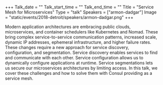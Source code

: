 +++
Talk_date = ""
Talk_start_time = ""
Talk_end_time = ""
Title = "Service Mesh for Microservices"
Type = "talk"
Speakers = ["armon-dadgar"]
Image = "static/events/2018-detroit/speakers/armon-dadgar.png"
+++

Modern application architectures are embracing public clouds, microservices, and container schedulers like Kubernetes and Nomad. These bring complex service-to-service communication patterns, increased scale, dynamic IP addresses, ephemeral infrastructure, and higher failure rates. These changes require a new approach for service discovery, configuration, and segmentation. Service discovery enables services to find and communicate with each other. Service configuration allows us to dynamically configure applications at runtime. Service segmentations lets us secure our microservices architectures by limiting access. In this talk, we cover these challenges and how to solve them with Consul providing as a service mesh.
